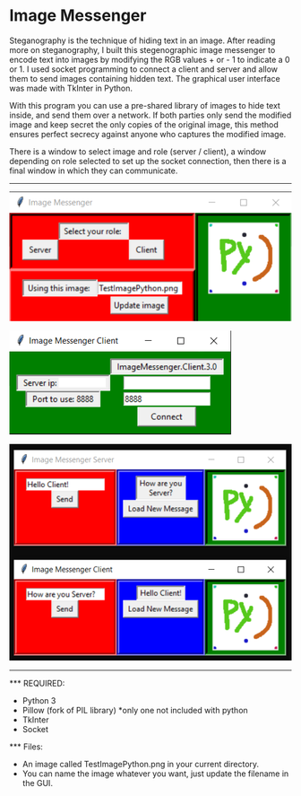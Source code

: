 # Image Messenger

Steganography is the technique of hiding text in an image. After reading more on steganography, I built this stegenographic image messenger
to encode text into images by modifying the RGB values + or - 1 to indicate a 0 or 1. I used socket programming to connect a client and server and allow them to send images containing hidden text. The graphical user interface was made with TkInter in Python. 

With this program you can use a pre-shared library of images to hide text inside, and send them over a network. If both parties only send the modified image and keep secret the only copies of the original image, this method ensures perfect secrecy against anyone who captures the modified image. 

There is a window to select image and role (server / client), a window depending on role selected to set up the socket connection, then there is a final window in which they can communicate.

---

![The first welcome screen](ExampleImages/IntroScreen.png "Intro screen")

![The client connection setup screen](ExampleImages/ClientScreen.png "Client connection screen")

![The program being used on a local computer](ExampleImages/CommExampleScreen.png "Server-Client Communication")

---

*** REQUIRED:
- Python 3 
- Pillow (fork of PIL library) *only one not included with python 
- TkInter 
- Socket 

*** Files:
- An image called TestImagePython.png in your current directory.
- You can name the image whatever you want, just update the filename in the GUI.
